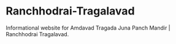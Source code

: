 # Ranchhodrai-Tragalavad
Informational website for Amdavad Tragada Juna Panch Mandir | Ranchhodrai Tragalavad.
